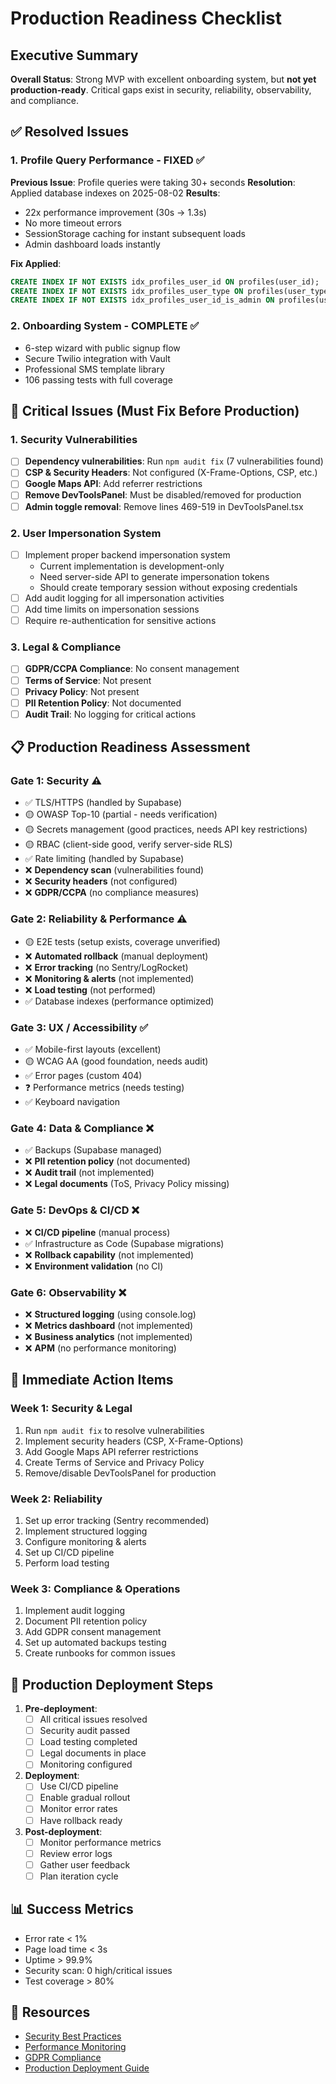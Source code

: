 # Production Readiness Checklist

<!-- Updated: 2025-08-04 - Merged from PRODUCTION_CHECKLIST.md and PRODUCTION_READINESS_CHECKLIST.md -->

## Executive Summary

**Overall Status**: Strong MVP with excellent onboarding system, but **not yet production-ready**. Critical gaps exist in security, reliability, observability, and compliance.

## ✅ Resolved Issues

### 1. Profile Query Performance - FIXED ✅
**Previous Issue**: Profile queries were taking 30+ seconds
**Resolution**: Applied database indexes on 2025-08-02
**Results**: 
- 22x performance improvement (30s → 1.3s)
- No more timeout errors
- SessionStorage caching for instant subsequent loads
- Admin dashboard loads instantly

**Fix Applied**:
```sql
CREATE INDEX IF NOT EXISTS idx_profiles_user_id ON profiles(user_id);
CREATE INDEX IF NOT EXISTS idx_profiles_user_type ON profiles(user_type);
CREATE INDEX IF NOT EXISTS idx_profiles_user_id_is_admin ON profiles(user_id, is_admin);
```

### 2. Onboarding System - COMPLETE ✅
- 6-step wizard with public signup flow
- Secure Twilio integration with Vault
- Professional SMS template library
- 106 passing tests with full coverage

## 🚨 Critical Issues (Must Fix Before Production)

### 1. Security Vulnerabilities
- [ ] **Dependency vulnerabilities**: Run `npm audit fix` (7 vulnerabilities found)
- [ ] **CSP & Security Headers**: Not configured (X-Frame-Options, CSP, etc.)
- [ ] **Google Maps API**: Add referrer restrictions
- [ ] **Remove DevToolsPanel**: Must be disabled/removed for production
- [ ] **Admin toggle removal**: Remove lines 469-519 in DevToolsPanel.tsx

### 2. User Impersonation System
- [ ] Implement proper backend impersonation system
  - Current implementation is development-only
  - Need server-side API to generate impersonation tokens
  - Should create temporary session without exposing credentials
- [ ] Add audit logging for all impersonation activities
- [ ] Add time limits on impersonation sessions
- [ ] Require re-authentication for sensitive actions

### 3. Legal & Compliance
- [ ] **GDPR/CCPA Compliance**: No consent management
- [ ] **Terms of Service**: Not present
- [ ] **Privacy Policy**: Not present
- [ ] **PII Retention Policy**: Not documented
- [ ] **Audit Trail**: No logging for critical actions

## 📋 Production Readiness Assessment

### Gate 1: Security ⚠️
- ✅ TLS/HTTPS (handled by Supabase)
- 🟡 OWASP Top-10 (partial - needs verification)
- 🟡 Secrets management (good practices, needs API key restrictions)
- 🟡 RBAC (client-side good, verify server-side RLS)
- ✅ Rate limiting (handled by Supabase)
- ❌ **Dependency scan** (vulnerabilities found)
- ❌ **Security headers** (not configured)
- ❌ **GDPR/CCPA** (no compliance measures)

### Gate 2: Reliability & Performance ⚠️
- 🟡 E2E tests (setup exists, coverage unverified)
- ❌ **Automated rollback** (manual deployment)
- ❌ **Error tracking** (no Sentry/LogRocket)
- ❌ **Monitoring & alerts** (not implemented)
- ❌ **Load testing** (not performed)
- ✅ Database indexes (performance optimized)

### Gate 3: UX / Accessibility ✅
- ✅ Mobile-first layouts (excellent)
- 🟡 WCAG AA (good foundation, needs audit)
- ✅ Error pages (custom 404)
- ❓ Performance metrics (needs testing)
- ✅ Keyboard navigation

### Gate 4: Data & Compliance ❌
- ✅ Backups (Supabase managed)
- ❌ **PII retention policy** (not documented)
- ❌ **Audit trail** (not implemented)
- ❌ **Legal documents** (ToS, Privacy Policy missing)

### Gate 5: DevOps & CI/CD ❌
- ❌ **CI/CD pipeline** (manual process)
- ✅ Infrastructure as Code (Supabase migrations)
- ❌ **Rollback capability** (not implemented)
- ❌ **Environment validation** (no CI)

### Gate 6: Observability ❌
- ❌ **Structured logging** (using console.log)
- ❌ **Metrics dashboard** (not implemented)
- ❌ **Business analytics** (not implemented)
- ❌ **APM** (no performance monitoring)

## 🎯 Immediate Action Items

### Week 1: Security & Legal
1. Run `npm audit fix` to resolve vulnerabilities
2. Implement security headers (CSP, X-Frame-Options)
3. Add Google Maps API referrer restrictions
4. Create Terms of Service and Privacy Policy
5. Remove/disable DevToolsPanel for production

### Week 2: Reliability
1. Set up error tracking (Sentry recommended)
2. Implement structured logging
3. Configure monitoring & alerts
4. Set up CI/CD pipeline
5. Perform load testing

### Week 3: Compliance & Operations
1. Implement audit logging
2. Document PII retention policy
3. Add GDPR consent management
4. Set up automated backups testing
5. Create runbooks for common issues

## 🚀 Production Deployment Steps

1. **Pre-deployment**:
   - [ ] All critical issues resolved
   - [ ] Security audit passed
   - [ ] Load testing completed
   - [ ] Legal documents in place
   - [ ] Monitoring configured

2. **Deployment**:
   - [ ] Use CI/CD pipeline
   - [ ] Enable gradual rollout
   - [ ] Monitor error rates
   - [ ] Have rollback ready

3. **Post-deployment**:
   - [ ] Monitor performance metrics
   - [ ] Review error logs
   - [ ] Gather user feedback
   - [ ] Plan iteration cycle

## 📊 Success Metrics

- Error rate < 1%
- Page load time < 3s
- Uptime > 99.9%
- Security scan: 0 high/critical issues
- Test coverage > 80%

## 🔗 Resources

- [Security Best Practices](https://owasp.org/www-project-top-ten/)
- [Performance Monitoring](https://web.dev/metrics/)
- [GDPR Compliance](https://gdpr.eu/checklist/)
- [Production Deployment Guide](../guides/DEPLOYMENT_GUIDE.md)